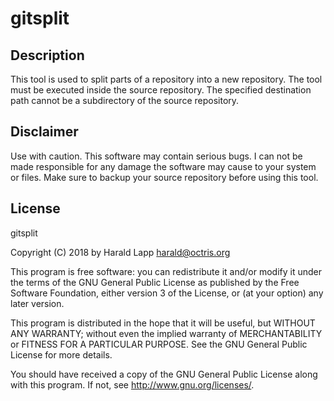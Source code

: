# gitsplit

## Description

This tool is used to split parts of a repository into a new repository.
The tool must be executed inside the source repository. The specified
destination path cannot be a subdirectory of the source repository.

## Disclaimer

Use with caution. This software may contain serious bugs. I can not be
made responsible for any damage the software may cause to your system
or files. Make sure to backup your source repository before using this
tool.

## License

gitsplit

Copyright (C) 2018 by Harald Lapp <harald@octris.org>

This program is free software: you can redistribute it and/or modify it under the terms of the GNU General Public License as published by the Free Software Foundation, either version 3 of the License, or (at your option) any later version.

This program is distributed in the hope that it will be useful, but WITHOUT ANY WARRANTY; without even the implied warranty of MERCHANTABILITY or FITNESS FOR A PARTICULAR PURPOSE. See the GNU General Public License for more details.

You should have received a copy of the GNU General Public License along with this program. If not, see <http://www.gnu.org/licenses/>.

